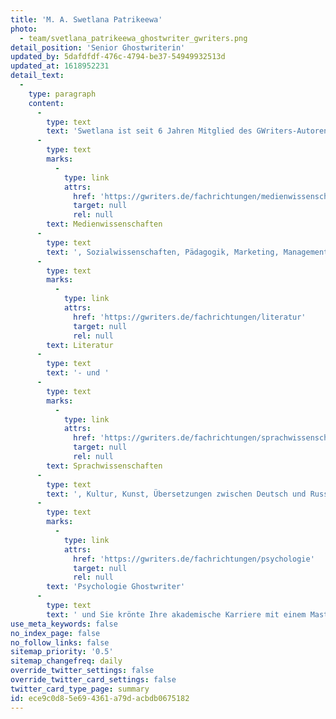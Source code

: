 ```yaml
---
title: 'M. A. Swetlana Patrikeewa'
photo:
  - team/svetlana_patrikeewa_ghostwriter_gwriters.png
detail_position: 'Senior Ghostwriterin'
updated_by: 5dafdfdf-476c-4794-be37-54949932513d
updated_at: 1618952231
detail_text:
  -
    type: paragraph
    content:
      -
        type: text
        text: 'Swetlana ist seit 6 Jahren Mitglied des GWriters-Autorenteams und hat sich in dieser Zeit zu einer unserer wertvollsten Ghostwriterinnen entwickelt. Ihren fachlichen Hintergrund hat Swetlana Patrikeewa in den Bereichen '
      -
        type: text
        marks:
          -
            type: link
            attrs:
              href: 'https://gwriters.de/fachrichtungen/medienwissenschaften'
              target: null
              rel: null
        text: Medienwissenschaften
      -
        type: text
        text: ', Sozialwissenschaften, Pädagogik, Marketing, Management und HR-Management, Germanistik, '
      -
        type: text
        marks:
          -
            type: link
            attrs:
              href: 'https://gwriters.de/fachrichtungen/literatur'
              target: null
              rel: null
        text: Literatur
      -
        type: text
        text: '- und '
      -
        type: text
        marks:
          -
            type: link
            attrs:
              href: 'https://gwriters.de/fachrichtungen/sprachwissenschaften'
              target: null
              rel: null
        text: Sprachwissenschaften
      -
        type: text
        text: ', Kultur, Kunst, Übersetzungen zwischen Deutsch und Russisch sowie als '
      -
        type: text
        marks:
          -
            type: link
            attrs:
              href: 'https://gwriters.de/fachrichtungen/psychologie'
              target: null
              rel: null
        text: 'Psychologie Ghostwriter'
      -
        type: text
        text: ' und Sie krönte Ihre akademische Karriere mit einem Masterabschluss. In der Zusammenarbeit mit unseren Kunden glänzt Swetlana Patrikeewa durch professionelle Kommunikation, Kreativität sowie eine verantwortliche und überaus pünktliche Arbeitsweise. Darüber hinaus ermöglicht ihr ihre dynamische und flexible Persönlichkeit sich durch ihre Lernfähigkeit schnell in neue Themen einzuarbeiten und auch bei kurzfristigen Projekten hervorragende Leistungen zu erbringen.'
use_meta_keywords: false
no_index_page: false
no_follow_links: false
sitemap_priority: '0.5'
sitemap_changefreq: daily
override_twitter_settings: false
override_twitter_card_settings: false
twitter_card_type_page: summary
id: ece9c0d8-5e69-4361-a79d-acbdb0675182
---
```

